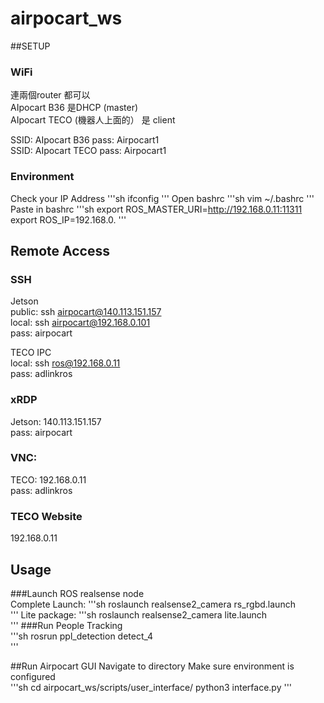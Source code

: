 # airpocart_ws

##SETUP 
### WiFi <br>
連兩個router 都可以<br>
AIpocart B36 是DHCP (master)<br>
AIpocart TECO (機器人上面的） 是 client<br>

SSID: AIpocart B36   pass: Airpocart1<br>
SSID: AIpocart TECO pass: Airpocart1<br>

### Environment
Check your IP Address
'''sh
ifconfig
'''
Open bashrc
'''sh
vim ~/.bashrc
'''
Paste in bashrc
'''sh
export ROS_MASTER_URI=http://192.168.0.11:11311
export ROS_IP=192.168.0.<ur IP Address>
'''

## Remote Access<br>

### SSH
Jetson<br>
public: ssh airpocart@140.113.151.157<br>
local: ssh airpocart@192.168.0.101<br>
pass: airpocart<br>

TECO IPC<br>
local: ssh ros@192.168.0.11<br>
pass: adlinkros<br>


### xRDP<br>
Jetson: 140.113.151.157<br>
pass: airpocart<br>

### VNC:<br>
TECO: 192.168.0.11<br>
pass: adlinkros<br>

### TECO Website<br>
192.168.0.11<br>


## Usage

###Launch ROS realsense node<br>
Complete Launch: 
'''sh
roslaunch realsense2_camera rs_rgbd.launch<br>
'''
Lite package:
'''sh
roslaunch realsense2_camera lite.launch<br>
'''
###Run People Tracking<br>
'''sh
rosrun ppl_detection detect_4<br>
'''

##Run Airpocart GUI
Navigate to directory
Make sure environment is configured<br>
'''sh
 cd airpocart_ws/scripts/user_interface/
 python3 interface.py
'''

 
